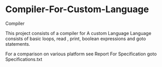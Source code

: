 # Compiler-For-Custom-Language
Compiler

This project consists of a compiler for A custom Language 
Language consists of basic loops, read , print, boolean expressions and goto statements.

For a comparison on various platform see Report
For Specification goto Specifications.txt
